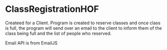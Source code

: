 # ClassRegistrationHOF

Createed for a Client. Program is created to reserve classes and once class is full, 
the program will send over an email to the client to inform them of the class being full
and the list of people who reserved.

Email API is from EmailJS
